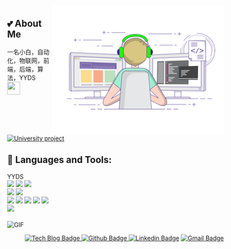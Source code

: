 



<img align="right" alt="Coding" width="400" src="https://github.com/profjordanov/profjordanov/blob/main/coding-person.gif">

## 💕 About Me

一名小白，自动化，物联网，前端，后端，算法，YYDS 
<br>
<img src="https://github.com/jjw0609/jjw0609/assets/58880985/33fa549f-e891-4fb5-919f-3aadc79ec78e" width="30" height="30">
<br>

[![University project](https://img.shields.io/badge/University-red)]([https://www.hebut.edu.cn/])

## 🚀 Languages and Tools:
 
YYDS 
<br>
<img src="https://img.shields.io/badge/-C++-1E90FF?style=flat-square&logo=CPP&logoColor=white"/>
<img src="https://img.shields.io/badge/-Python-1E90FF?style=flat-square&logo=CPP&logoColor=white"/>
<img src="https://img.shields.io/badge/-JS/TS-1E90FF?style=flat-square&logo=CPP&logoColor=white"/>
<br>
<img src="https://img.shields.io/badge/-AIOT-EE4C2C?style=flat-square&logo=&logoColor=white"/>
<img src="https://img.shields.io/badge/-SLAM-EE4C2C?style=flat-square&logo=&logoColor=white"/>
<br>
<img src="https://img.shields.io/badge/-Quasar-F7DF1E?style=flat-square&logo=Altium&logoColor=white"/>
<img src="https://img.shields.io/badge/-FastAPI-F7DF1E?style=flat-square&logo=Altium&logoColor=white"/>
<img src="https://img.shields.io/badge/-Crow-F7DF1E?style=flat-square&logo=Altium&logoColor=white"/>
<img src="https://img.shields.io/badge/-Linux-F7DF1E?style=flat-square&logo=Altium&logoColor=white"/>
<img src="https://img.shields.io/badge/-SW/立创-F7DF1E?style=flat-square&logo=C4D&logoColor=black"/>
<br> 
<img src="https://img.shields.io/badge/-Docker-F7DF1E?style=flat-square&logo=C4D&logoColor=black"/>


<img align="middle" alt="GIF" width="250px" src="https://i.pinimg.com/originals/e4/26/70/e426702edf874b181aced1e2fa5c6cde.gif" />


<div align=right>

[![Tech Blog Badge](http://img.shields.io/badge/-Tech%20blog-gray?style=flat-square&logo=web&link=https://velog.io/@manofbell)			](https://velog.io/@manofbell)
[![Github Badge](http://img.shields.io/badge/-Github-black?style=flat-square&logo=github&link=https://github.com/jonginout/)			](https://github.com/jonginout/)
[![Linkedin Badge](https://img.shields.io/badge/-LinkedIn-blue?style=flat-square&logo=Linkedin&logoColor=white&link=https://www.linkedin.com/in/jonginkim/)](https://www.linkedin.com/in/jonginkim/)
[![Gmail Badge](https://img.shields.io/badge/-Gmail-d14836?style=flat-square&logo=Gmail&logoColor=white&link=mailto:manofbell@gmail.com)](mailto:manofbell@gmail.com)

</div>
